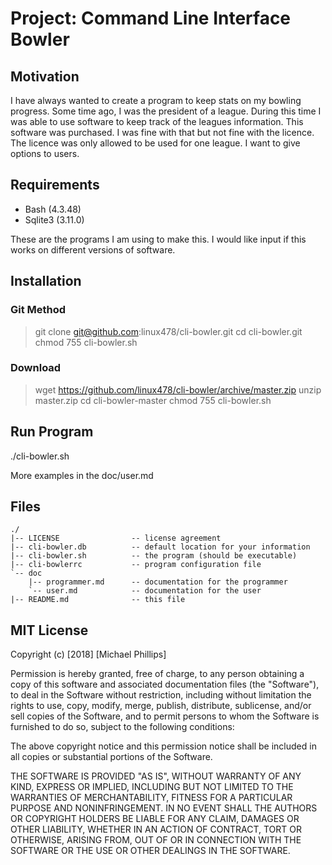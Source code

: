 # Project: Command Line Interface Bowler

## Motivation

I have always wanted to create a program to keep stats on my bowling
progress.  Some time ago, I was the president of a league.  During this time
I was able to use software to keep track of the leagues information.  This
software was purchased.  I was fine with that but not fine with the licence.
The licence was only allowed to be used for one league.  I want to give
options to users.

## Requirements

* Bash (4.3.48)
* Sqlite3 (3.11.0)

These are the programs I am using to make this.  I would like input if this
works on different versions of software.

## Installation

### Git Method

> git clone git@github.com:linux478/cli-bowler.git
> cd cli-bowler.git
> chmod 755 cli-bowler.sh

### Download

> wget https://github.com/linux478/cli-bowler/archive/master.zip
> unzip master.zip
> cd cli-bowler-master
> chmod 755 cli-bowler.sh

## Run Program

./cli-bowler.sh

More examples in the doc/user.md

## Files

    ./
    |-- LICENSE                -- license agreement
    |-- cli-bowler.db          -- default location for your information
    |-- cli-bowler.sh          -- the program (should be executable)
    |-- cli-bowlerrc           -- program configuration file
    `-- doc
        |-- programmer.md      -- documentation for the programmer
        `-- user.md            -- documentation for the user
    |-- README.md              -- this file

## MIT License

Copyright (c) [2018] [Michael Phillips]

Permission is hereby granted, free of charge, to any person obtaining a copy
of this software and associated documentation files (the "Software"), to
deal in the Software without restriction, including without limitation the
rights to use, copy, modify, merge, publish, distribute, sublicense, and/or
sell copies of the Software, and to permit persons to whom the Software is
furnished to do so, subject to the following conditions:

The above copyright notice and this permission notice shall be included in
all copies or substantial portions of the Software.

THE SOFTWARE IS PROVIDED "AS IS", WITHOUT WARRANTY OF ANY KIND, EXPRESS OR
IMPLIED, INCLUDING BUT NOT LIMITED TO THE WARRANTIES OF MERCHANTABILITY,
FITNESS FOR A PARTICULAR PURPOSE AND NONINFRINGEMENT. IN NO EVENT SHALL THE
AUTHORS OR COPYRIGHT HOLDERS BE LIABLE FOR ANY CLAIM, DAMAGES OR OTHER
LIABILITY, WHETHER IN AN ACTION OF CONTRACT, TORT OR OTHERWISE, ARISING
FROM, OUT OF OR IN CONNECTION WITH THE SOFTWARE OR THE USE OR OTHER DEALINGS
IN THE SOFTWARE.
